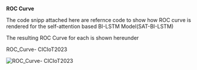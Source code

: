 **ROC Curve** 

The code snipp attached here are refernce code to show how ROC curve is rendered for the self-attention based BI-LSTM Model(SAT-BI-LSTM)

The resulting ROC Curve for each is shown hereunder

ROC_Curve- CICIoT2023

![ROC_Curve- CICIoT2023]()



